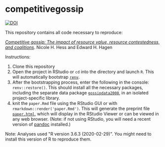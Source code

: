 # competitivegossip

[![DOI](https://zenodo.org/badge/)](https://zenodo.org/badge/latestdoi/)

This repository contains all code necessary to reproduce:

[*Competitive gossip: The impact of resource value, resource contestedness, and coalitions*](https://grasshoppermouse.github.io/competitivegossip/). Nicole H. Hess and Edward H. Hagen

Instructions:

1. Clone this repository
2. Open the project in RStudio or `cd` into the directory and launch `R`. This will automatically bootstrap [`renv`](https://rstudio.github.io/renv/index.html).
3. After the bootstrapping process, enter the following in the console: `renv::restore()`. This should install all the necessary packages, including the separate data package [`gossipdata2008`](https://github.com/grasshoppermouse/gossipdata2008), in an isolated project-specific library.
4. knit the `paper.Rmd` file using the RStudio GUI or with `rmarkdown::render('paper.Rmd')`. This will generate the preprint file [`paper.html`](https://grasshoppermouse.github.io/competitivegossip/), which will display in the RStudio Viewer or can be viewed in any web browser. (Note: if not using RStudio, you will need a recent version of [pandoc](https://pandoc.org) installed.)

Note: Analyses used "R version 3.6.3 (2020-02-29)". You might need to install this version of R to reproduce them.